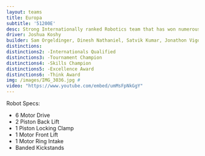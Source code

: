 ```yaml
---
layout: teams
title: Europa
subtitle: '51200E'
desc: Strong Internationally ranked Robotics team that has won numerous awards including best Programming at State.
driver: Joshua Koshy
builder: Sam Orgeldinger, Dinesh Nathaniel, Satvik Kumar, Jonathon Vigo, Prakul Sheridar
distinctions: 
distinctions2: -Internationals Qualified
distinctions3: -Tournament Champion
distinctions4: -Skills Champion
distinctions5: -Excellence Award
distinctions6: -Think Award
img: /images/IMG_3036.jpg #
video: "https://www.youtube.com/embed/umMsFpNkGgY" 
---
```

Robot Specs:
- 6 Motor Drive
- 2 Piston Back Lift
- 1 Piston Locking Clamp
- 1 Motor Front Lift
- 1 Motor Ring Intake
- Banded Kickstands
